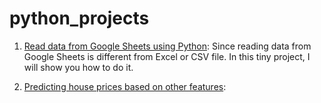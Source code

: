 # python_projects

1. [Read data from Google Sheets using Python](https://github.com/contactabhishekbasu/python_projects/blob/main/readgooglesheets.ipynb): Since reading data from Google Sheets is different from Excel or CSV file. In this tiny project, I will show you how to do it.

2. [Predicting house prices based on other features](https://github.com/contactabhishekbasu/python_projects/blob/main/Predicting_house_prices_for_King_County_USA.ipynb): 
